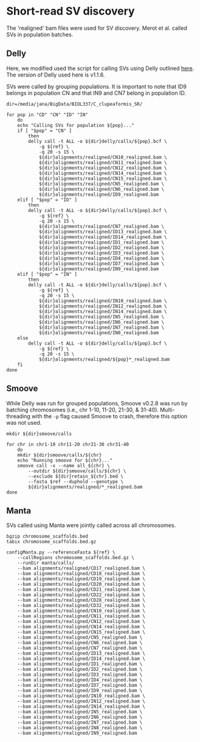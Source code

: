 # Short-read SV discovery
The 'realigned' bam files were used for SV discovery. Merot et al. called SVs in population batches.  

## Delly
Here, we modified used the script for calling SVs using Delly outlined [here](https://github.com/clairemerot/SR_SV/blob/main/01_scripts/06_delly_CD.sh). The version of Delly used here is v1.1.6.  

SVs were called by grouping populations. It is important to note that ID9 belongs in population CN and that IN9 and CN7 belong in population ID.  
```
dir=/media/jana/BigData/BIOL337/C_clupeaformis_SR/

for pop in "CD" "CN" "ID" "IN"
    do
    echo "Calling SVs for population ${pop}..."
    if [ "$pop" = "CN" ]
        then
        delly call -t ALL -o ${dir}delly/calls/${pop}.bcf \
            -g ${ref} \
            -q 20 -s 15 \
            ${dir}alignments/realigned/CN10_realigned.bam \
            ${dir}alignments/realigned/CN11_realigned.bam \
            ${dir}alignments/realigned/CN12_realigned.bam \
            ${dir}alignments/realigned/CN14_realigned.bam \
            ${dir}alignments/realigned/CN15_realigned.bam \
            ${dir}alignments/realigned/CN5_realigned.bam \
            ${dir}alignments/realigned/CN6_realigned.bam \
            ${dir}alignments/realigned/ID9_realigned.bam
    elif [ "$pop" = "ID" ]
        then
        delly call -t ALL -o ${dir}delly/calls/${pop}.bcf \
            -g ${ref} \
            -q 20 -s 15 \
            ${dir}alignments/realigned/CN7_realigned.bam \
            ${dir}alignments/realigned/ID13_realigned.bam \
            ${dir}alignments/realigned/ID14_realigned.bam \
            ${dir}alignments/realigned/ID1_realigned.bam \
            ${dir}alignments/realigned/ID2_realigned.bam \
            ${dir}alignments/realigned/ID3_realigned.bam \
            ${dir}alignments/realigned/ID4_realigned.bam \
            ${dir}alignments/realigned/ID7_realigned.bam \
            ${dir}alignments/realigned/IN9_realigned.bam
    elif [ "$pop" = "IN" ]
        then
        delly call -t ALL -o ${dir}delly/calls/${pop}.bcf \
            -g ${ref} \
            -q 20 -s 15 \
            ${dir}alignments/realigned/IN10_realigned.bam \
            ${dir}alignments/realigned/IN12_realigned.bam \
            ${dir}alignments/realigned/IN14_realigned.bam \
            ${dir}alignments/realigned/IN5_realigned.bam \
            ${dir}alignments/realigned/IN6_realigned.bam \
            ${dir}alignments/realigned/IN7_realigned.bam \
            ${dir}alignments/realigned/IN8_realigned.bam
    else
        delly call -t ALL -o ${dir}delly/calls/${pop}.bcf \
            -g ${ref} \
            -q 20 -s 15 \
            ${dir}alignments/realigned/${pop}*_realigned.bam
    fi
done
```
## Smoove
While Delly was run for grouped populations, Smoove v0.2.8 was run by batching chromosomes (i.e., chr 1-10, 11-20, 21-30, & 31-40). Multi-threading with the `-p` flag caused Smoove to crash, therefore this option was not used.  
```
mkdir ${dir}smoove/calls

for chr in chr1-10 chr11-20 chr21-30 chr31-40
    do
    mkdir ${dir}smoove/calls/${chr}
    echo "Running smoove for ${chr}..."
    smoove call -x --name all_${chr} \
        --outdir ${dir}smoove/calls/${chr} \
        --exclude ${dir}retain_${chr}.bed \
        --fasta $ref --duphold --genotype \
        ${dir}alignments/realigned/*_realigned.bam
done

```
## Manta
SVs called using Manta were jointly called across all chromosomes.  
```
bgzip chromosome_scaffolds.bed
tabix chromosome_scaffolds.bed.gz

configManta.py --referenceFasta ${ref} \
    --callRegions chromosome_scaffolds.bed.gz \
    --runDir manta/calls/
    --bam alignments/realigned/CD17_realigned.bam \
    --bam alignments/realigned/CD18_realigned.bam \
    --bam alignments/realigned/CD19_realigned.bam \
    --bam alignments/realigned/CD20_realigned.bam \
    --bam alignments/realigned/CD21_realigned.bam \
    --bam alignments/realigned/CD22_realigned.bam \
    --bam alignments/realigned/CD28_realigned.bam \
    --bam alignments/realigned/CD32_realigned.bam \
    --bam alignments/realigned/CN10_realigned.bam \
    --bam alignments/realigned/CN11_realigned.bam \
    --bam alignments/realigned/CN12_realigned.bam \
    --bam alignments/realigned/CN14_realigned.bam \
    --bam alignments/realigned/CN15_realigned.bam \
    --bam alignments/realigned/CN5_realigned.bam \
    --bam alignments/realigned/CN6_realigned.bam \
    --bam alignments/realigned/CN7_realigned.bam \
    --bam alignments/realigned/ID13_realigned.bam \
    --bam alignments/realigned/ID14_realigned.bam \
    --bam alignments/realigned/ID1_realigned.bam \
    --bam alignments/realigned/ID2_realigned.bam \
    --bam alignments/realigned/ID3_realigned.bam \
    --bam alignments/realigned/ID4_realigned.bam \
    --bam alignments/realigned/ID7_realigned.bam \
    --bam alignments/realigned/ID9_realigned.bam \
    --bam alignments/realigned/IN10_realigned.bam \
    --bam alignments/realigned/IN12_realigned.bam \
    --bam alignments/realigned/IN14_realigned.bam \
    --bam alignments/realigned/IN5_realigned.bam \
    --bam alignments/realigned/IN6_realigned.bam \
    --bam alignments/realigned/IN7_realigned.bam \
    --bam alignments/realigned/IN8_realigned.bam \
    --bam alignments/realigned/IN9_realigned.bam
```